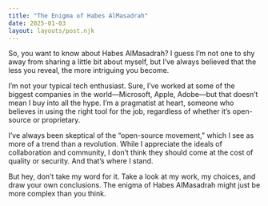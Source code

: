 ```yaml
---
title: "The Enigma of Habes AlMasadrah"
date: 2025-01-03
layout: layouts/post.njk
---
```


So, you want to know about Habes AlMasadrah? I guess I’m not one to shy away from sharing a little bit about myself, but I’ve always believed that the less you reveal, the more intriguing you become.

I’m not your typical tech enthusiast. Sure, I’ve worked at some of the biggest companies in the world—Microsoft, Apple, Adobe—but that doesn’t mean I buy into all the hype. I’m a pragmatist at heart, someone who believes in using the right tool for the job, regardless of whether it’s open-source or proprietary.

I’ve always been skeptical of the “open-source movement,” which I see as more of a trend than a revolution. While I appreciate the ideals of collaboration and community, I don’t think they should come at the cost of quality or security. And that’s where I stand.

But hey, don’t take my word for it. Take a look at my work, my choices, and draw your own conclusions. The enigma of Habes AlMasadrah might just be more complex than you think.
